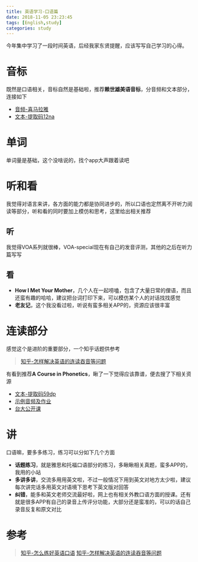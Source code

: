 ```yaml
---
title: 英语学习-口语篇
date: 2018-11-05 23:23:45
tags: [English,study]
categories: study
---
```


今年集中学习了一段时间英语，后经我家东贤提醒，应该写写自己学习的心得。

# 音标 #
既然是口语相关，音标自然是基础啦，推荐**赖世雄美语音标**，分音频和文本部分，连接如下
* [音频-喜马拉雅](https://www.ximalaya.com/waiyu/4324892/)
* [文本-提取码12na](https://pan.baidu.com/s/1yBUD_d8Y3EVh_eYm_WS8Hg)

# 单词 #
单词量是基础，这个没啥说的，找个app大声跟着读吧

# 听和看 #
我觉得对语言来讲，各方面的能力都是协同进步的，所以口语也定然离不开听力阅读等部分，听和看的同时要加上模仿和思考，这里给出相关推荐

## 听 ##
我觉得VOA系列就很棒，VOA-special现在有自己的发音评测，其他的之后在听力篇写写

## 看 ##
* **How I Met Your Mother**，几个人在一起唠嗑，包含了大量日常的俚语，而且还蛮有趣的哈哈，建议把台词打印下来，可以模仿某个人的对话找找感觉
* **老友记**，这个我没看过啦，听说有蛮多相关APP的，资源应该很丰富 

# 连读部分 #
感觉这个是进阶的重要部分，一个知乎话题供参考
>[知乎-怎样解决英语的连读吞音等问题](https://www.zhihu.com/question/35857073)

有看到推荐**A Course in Phonetics**，瞅了一下觉得应该靠谱，便去搜了下相关资源

* [文本-提取码59dp](https://pan.baidu.com/s/1qR0b_P1FPIO4xsA3dNMZfQ)
* [示例音频及作业](https://corpus.linguistics.berkeley.edu/acip/course/chapter1/)
* [台大公开课](http://ocw.aca.ntu.edu.tw/ntu-ocw/index.php/ocw/cou/101S102)


# 讲 #
口语嘛，要多多练习，练习可以分如下几个方面
* **话题练习**，就是雅思和托福口语部分的练习，多瞅瞅相关真题，蛮多APP的，我用的小站
* **多讲多讲**，交流多用用英文啦，不过一般情况下用到英文对地方太少啦，建议每次讲完话多用英文对语境下思考下英文版对回答
* **纠错**，能多和英文老师交流最好啦，网上也有相关外教口语方面的授课。还有就是很多APP有自己的录音上传评分功能，大部分还是蛮准的，可以的话自己录音反复和原文对比

# 参考 #

>[知乎-怎么练好英语口语](https://www.zhihu.com/question/20097263)
>[知乎-怎样解决英语的连读吞音等问题](https://www.zhihu.com/question/35857073)


